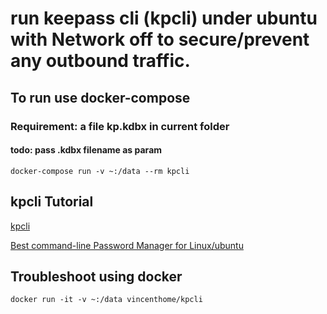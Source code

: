 # run keepass cli  (kpcli) under ubuntu with Network off to secure/prevent any outbound traffic.

## To run use docker-compose

### Requirement: a file kp.kdbx in current folder 
#### todo: pass .kdbx filename as param

```
docker-compose run -v ~:/data --rm kpcli 
```

## kpcli Tutorial

[kpcli](http://kpcli.sourceforge.net/)

[Best command-line Password Manager for Linux/ubuntu](https://www.techinfected.net/2016/05/kpcli-best-command-line-password-manager-ubuntu-linux-mint-debian.html)

## Troubleshoot using docker

```
docker run -it -v ~:/data vincenthome/kpcli
```
